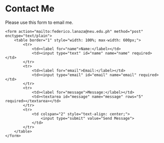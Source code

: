 <!DOCTYPE html>
<html lang="en">
<head>
    <meta charset="UTF-8">
    <meta name="viewport" content="width=device-width, initial-scale=1.0">
    <title>Contact Me</title>
</head>
<body>
    <h1>Contact Me</h1>
    <p>Please use this form to email me.</p>

    <form action="mailto:federico.lanaza@neu.edu.ph" method="post" enctype="text/plain">
        <table border="1" style="width: 100%; max-width: 600px;">
            <tr>
                <td><label for="name">Name:</label></td>
                <td><input type="text" id="name" name="name" required></td>
            </tr>
            <tr>
                <td><label for="email">Email:</label></td>
                <td><input type="email" id="email" name="email" required></td>
            </tr>
            <tr>
                <td><label for="message">Message:</label></td>
                <td><textarea id="message" name="message" rows="5" required></textarea></td>
            </tr>
            <tr>
                <td colspan="2" style="text-align: center;">
                    <input type="submit" value="Send Message">
                </td>
            </tr>
        </table>
    </form>
</body>
</html>
